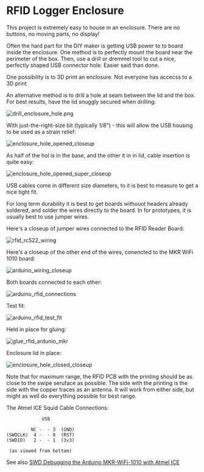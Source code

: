 ﻿# RFID Logger Enclosure

This project is extremely easy to house in an enclosure. There are no buttons, no moving parts, no display!

Often the hard part for the DIY maker is getting USB power to to board inside the enclosure. One method
is to perfectly mount the board near the perimeter of the box. Then, use a drill or dremmel tool to cut
a nice, perfectly shaped USB connector hole. Easier said than done.

One possibility is to 3D print an enclosure. Not everyone has accecss to a 3D print

An alternative method is to drill a hole at seam between the lid and the box. For best results, have the lid
snuggly secured when drilling:

![drill_enclosure_hole.png](./images/drill_enclosure_hole.png)

With just-the-right-size bit (typically 1/8") - this will allow the USB housing to be used as a strain relief:

![enclosure_hole_opened_closeup](./images/enclosure_hole_opened_closeup.png)

As half of the hol is in the base, and the other it in in lid, cable insertion is quite easy:

![enclosure_hole_opened_super_closeup](./images/enclosure_hole_opened_super_closeup.png)

USB cables come in different size diameters, to it is best to measure to get a nice tight fit.

For long term durability it is best to get boards withouot headers already soldered, 
and solder the wires directly to the board. In for prototypes, it is usually best to use jumper wires.

Here's a closeup of jumper wires connected to the RFID Reader Board:

![rfid_rc522_wiring](./images/rfid_rc522_wiring.png)

Here's a closeup of the other end of the wires, conencted to the MKR WiFi 1010 board:

![arduino_wiring_closeup](./images/arduino_wiring_closeup.png)

Both boards connected to each other:

![arduino_rfid_connections](./images/arduino_rfid_connections.png)

Test fit:

![arduino_rfid_test_fit](./images/arduino_rfid_test_fit.png)

Held in place for gluing:

![glue_rfid_ardunio_mkr](./images/glue_rfid_ardunio_mkr.png)

Enclosure lid in place:

![enclosure_hole_closed_closeup](./images/enclosure_hole_closed_closeup.png)

Note that for maximum range, the RFID PCB with the printing should be as close to the swipe seruface as possible. 
The side with the printing is the side with the copper traces as an antenna. It will work from either side, but 
might as well do everything possible for best range.



The Atmel ICE Squid Cable Connections:

```
             USB

         NC -  - 3  (GND)
(SWDCLK)  4 -  - 0  (RST)
(SWDIO)   2 -  - 1  (3v3)

 (as viewed from bottom)
```
See also [SWD Debugging the Arduino MKR-WiFi-1010 with Atmel ICE](https://gojimmypi.blogspot.com/2018/12/swd-debugging-arduino-mkr-wifi-1010.html)